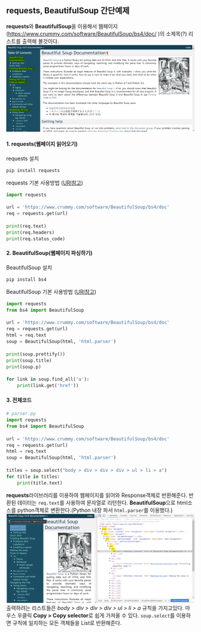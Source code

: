 ## requests, BeautifulSoup 간단예제

**requests**와 **BeautifulSoup**을 이용해서 웹페이지(https://www.crummy.com/software/BeautifulSoup/bs4/doc/ )의 소제목(?) 리스트를 출력해 볼것이다.
![Alt 웹페이지 이미지](./webpage.PNG)

#### 1. requests(웹페이지 읽어오기)<br> 
requests 설치
```bash
pip install requests
```
requests 기본 사용방법 ([URl참고](http://docs.python-requests.org/en/latest/user/quickstart/#make-a-request))
```python
import requests

url = 'https://www.crummy.com/software/BeautifulSoup/bs4/doc'
req = requests.get(url)

print(req.text)
print(req.headers)
print(req.status_code)
```
#### 2. BeautifulSoup(웹페이지 파싱하기)<br> 
BeautifulSoup 설치
```bash
pip install bs4
```
BeautifulSoup 기본 사용방법 ([URl참고](https://www.crummy.com/software/BeautifulSoup/bs4/doc/))
```python
import requests
from bs4 import BeautifulSoup

url = 'https://www.crummy.com/software/BeautifulSoup/bs4/doc'
req = requests.get(url)
html = req.text
soup = BeautifulSoup(html, 'html.parser')

print(soup.prettify())
print(soup.title)
print(soup.p)

for link in soup.find_all('a'):
    print(link.get('href'))
```

#### 3. 전체코드<br> 
```python
# parser.py
import requests
from bs4 import BeautifulSoup

url = 'https://www.crummy.com/software/BeautifulSoup/bs4/doc'
req = requests.get(url)
html = req.text
soup = BeautifulSoup(html, 'html.parser')

titles = soup.select("body > div > div > div > ul > li > a")
for title in titles:
    print(title.text)
```
**requests**라이브러리를 이용하여 웹페이지를 읽어와 Response객체로 반환해준다. 반환된 데이터는 `req.text`를 사용하여 문자열로 리턴한다.
**BeautifulSoup**으로 html소스를 python객체로 변환한다.(Python 내장 파서 `html.parser`를 이용했다.)
![Alt 웹페이지 이미지2](./webpage-html.PNG)
출력하려는 리스트들은 _body > div > div > div > ul > li > a_ 규칙을 가지고있다. 
마우스 우클릭 **Copy > Copy selector**로 쉽게 가져올 수 있다. `soup.select`를 이용하면 규칙에 일치하는 모든 객체들을 List로 반환해준다.